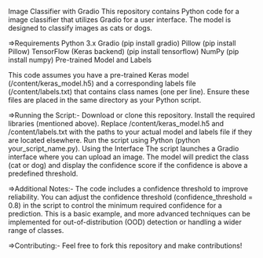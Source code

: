 Image Classifier with Gradio
This repository contains Python code for a image classifier that utilizes Gradio for a user interface. The model is designed to classify images as cats or dogs.

=>Requirements
Python 3.x
Gradio (pip install gradio)
Pillow (pip install Pillow)
TensorFlow (Keras backend) (pip install tensorflow)
NumPy (pip install numpy)
Pre-trained Model and Labels

This code assumes you have a pre-trained Keras model (/content/keras_model.h5) and a corresponding labels file (/content/labels.txt) that contains class names (one per line). Ensure these files are placed in the same directory as your Python script.

=>Running the Script:-
Download or clone this repository.
Install the required libraries (mentioned above).
Replace /content/keras_model.h5 and /content/labels.txt with the paths to your actual model and labels file if they are located elsewhere.
Run the script using Python (python your_script_name.py).
Using the Interface
The script launches a Gradio interface where you can upload an image. The model will predict the class (cat or dog) and display the confidence score if the confidence is above a predefined threshold.

=>Additional Notes:-
The code includes a confidence threshold to improve reliability.
You can adjust the confidence threshold (confidence_threshold = 0.8) in the script to control the minimum required confidence for a prediction.
This is a basic example, and more advanced techniques can be implemented for out-of-distribution (OOD) detection or handling a wider range of classes.

=>Contributing:-
Feel free to fork this repository and make contributions!
